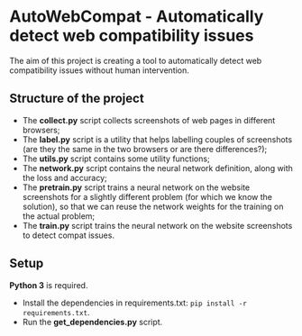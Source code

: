 # AutoWebCompat - Automatically detect web compatibility issues

The aim of this project is creating a tool to automatically detect web compatibility issues without human intervention.

## Structure of the project

- The **collect.py** script collects screenshots of web pages in different browsers;
- The **label.py** script is a utility that helps labelling couples of screenshots (are they the same in the two browsers or are there differences?);
- The **utils.py** script contains some utility functions;
- The **network.py** script contains the neural network definition, along with the loss and accuracy;
- The **pretrain.py** script trains a neural network on the website screenshots for a slightly different problem (for which we know the solution), so that we can reuse the network weights for the training on the actual problem;
- The **train.py** script trains the neural network on the website screenshots to detect compat issues.

## Setup

**Python 3** is required.

- Install the dependencies in requirements.txt: `pip install -r requirements.txt`.
- Run the **get_dependencies.py** script.
